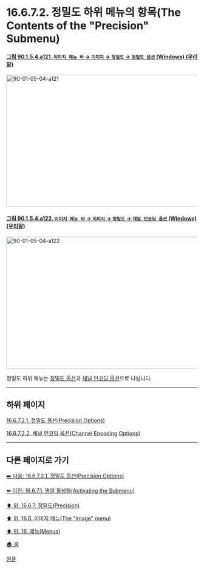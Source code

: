# 16.6.7.2. 정밀도 하위 메뉴의 항목(The Contents of the "Precision" Submenu)

<a id="90-01-05-04-a121"></a>

#### [그림 90.1.5.4.a121. `이미지 메뉴 바` → `이미지` → `정밀도` → `정밀도 옵션` (Windows) (우리말)](./90-01-05-04-precision.md#90-01-05-04-a121)
<img width="568" height="348" alt="90-01-05-04-a121" src="https://github.com/user-attachments/assets/919d7e20-0959-4136-8461-dd8b62f8efa5" />

<a id="90-01-05-04-a122"></a>

#### [그림 90.1.5.4.a122. `이미지 메뉴 바` → `이미지` → `정밀도` → `채널 인코딩 옵션` (Windows) (우리말)](./90-01-05-04-precision.md#90-01-05-04-a122)
<img width="568" height="348" alt="90-01-05-04-a122" src="https://github.com/user-attachments/assets/e8168814-40ab-4561-b811-ef3346e395a3" />

정밀도 하위 메뉴는 [정밀도 옵션](./16-06-07-02-01-precision_options.md)과 [채널 인코딩 옵션](./16-06-07-02-02-channel_encoding_options.md)으로 나뉩니다.

***

## 하위 페이지

[16.6.7.2.1. 정밀도 옵션(Precision Options)](./16-06-07-02-01-precision_options.md)

[16.6.7.2.2. 채널 인코딩 옵션(Channel Encoding Options)](./16-06-07-02-02-channel_encoding_options.md)

***

## 다른 페이지로 가기

[➡️ 다음: 16.6.7.2.1. 정밀도 옵션(Precision Options)](./16-06-07-02-01-precision_options.md)

[⬅️ 이전: 16.6.7.1. 명령 활성화(Activating the Submenu)](./16-06-07-01-activating_the_submenu.md)

[⬆️ 위: 16.6.7. 정밀도(Precision)](./16-06-07-00-precision.md)

[⬆️ 위: 16.6. 이미지 메뉴(The "Image" menu)](./16-06-00-the-image-menu.md)

[⬆️ 위: 16. 메뉴(Menus)](./16-00-menus.md)

[🏠 홈](./00-home.md)

[원문](https://docs.gimp.org/2.10/ko/gimp-image-precision.html#idm26587)